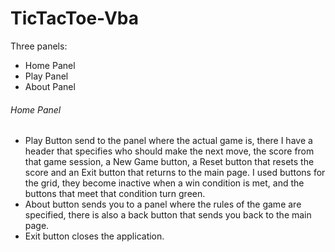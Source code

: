 # TicTacToe-Vba

Three panels: 
  - Home Panel
  - Play Panel
  - About Panel

######  Home Panel
  - Play Button send to the panel where the actual game is, there I have a header that specifies who should make the next move,
  the score from that game session, a New Game button, a Reset button that resets the score and an Exit button that returns to the main page.
  I used buttons for the grid, they become inactive when a win condition is met, and the buttons that meet that condition turn green.
  - About button sends you to a panel where the rules of the game are specified, there is also a back button that sends you back to the main page. 
  - Exit button closes the application.
  
 



